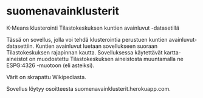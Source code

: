 # suomenavainklusterit
K-Means klusterointi Tilastokeskuksen kuntien avainluvut -datasetillä

Tässä on sovellus, jolla voi tehdä klusterointia perustuen kuntien avainluvut-datasettiin. Kuntien avainluvut luetaan sovellukseen suoraan Tilastokeskuksen rajapinnan kautta.
Sovelluksessa käytettävät kartta-aineistot on muodostettu Tilastokeskuksen aineistosta muuntamalla ne ESPG:4326 -muotoon (eli asteiksi).

Värit on skrapattu Wikipediasta.

Sovellus löytyy osoitteesta suomenavainklusterit.herokuapp.com.
